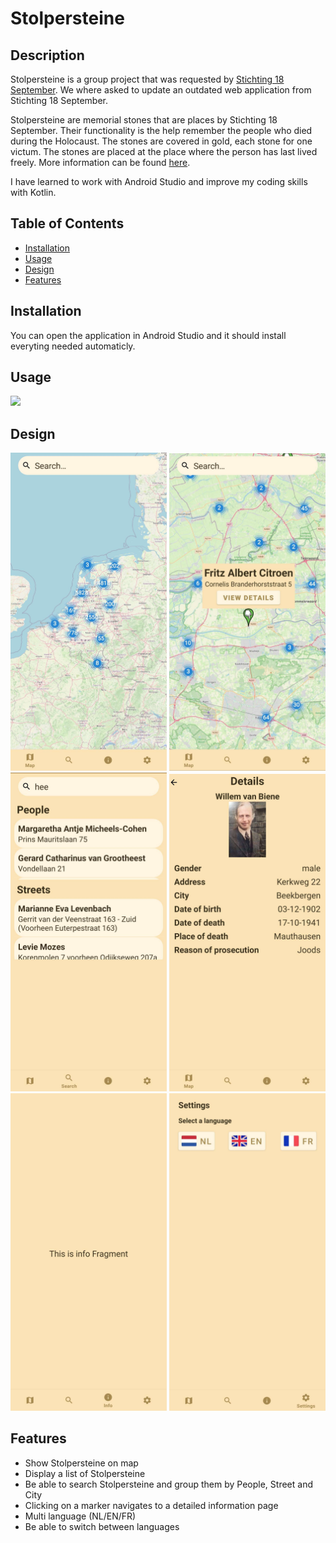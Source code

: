 # Stolpersteine

## Description

Stolpersteine is a group project that was requested by [Stichting 18 September](https://stichting18september.nl/). We where asked to update an outdated web application from Stichting 18 September. 

Stolpersteine are memorial stones that are places by Stichting 18 September. Their functionality is the help remember the people who died during the Holocaust. The stones are covered in gold, each stone for one victum. The stones are placed at the place where the person has last lived freely. More information can be found [here](https://en.wikipedia.org/wiki/Stolperstein).

I have learned to work with Android Studio and improve my coding skills with Kotlin.

## Table of Contents

- [Installation](#installation)
- [Usage](#usage)
- [Design](#design)
- [Features](#features)

## Installation

You can open the application in Android Studio and it should install everyting needed automaticly. 

## Usage

<p float="left">
  <img src="assets/images/stolpersteine/demo.mp4" width="250" />
</p>

## Design

<p float="left">
  <img src="assets/images/stolpersteine/android-map.jpg" width="250" />
  <img src="assets/images/stolpersteine/android-infowindow.jpg" width="250" />
  <img src="assets/images/stolpersteine/android-search.jpg" width="250" />
  <img src="assets/images/stolpersteine/android-detailed.jpg" width="250" />
  <img src="assets/images/stolpersteine/android-info.jpg" width="250" />
  <img src="assets/images/stolpersteine/android-settings.jpg" width="250" />
</p>


## Features

- Show Stolpersteine on map
- Display a list of Stolpersteine
- Be able to search Stolpersteine and group them by People, Street and City
- Clicking on a marker navigates to a detailed information page
- Multi language (NL/EN/FR)
- Be able to switch between languages

